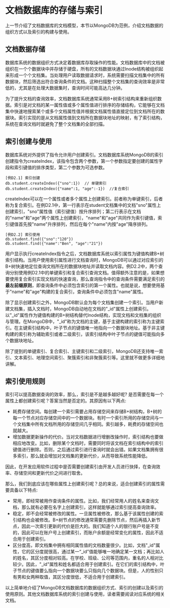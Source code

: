 # 文档数据库的存储与索引
上一节介绍了文档数据库的文档模型，本节以MongoDB为范例，介绍文档数据的组织方式以及索引的构建与使用。

## 文档数据存储

 数据库系统的数据组织方式决定着数据库存取操作的性能。文档数据库中的文档被组织在一个个数据块中并存储于硬盘，所有的文档数据块通过Inode结构被组织起来形成一个个文档集。当处理用户读取数据请求时，系统需要扫描文档集中的所有数据块，然后筛选出符合查询条件的文档。这种扫描整个文档集的查询效率是非常低的，尤其是在处理大数据集时，查询时间可能高达几分钟。

为了提升文档的查询效率，文档数据库系统通常采用B+树索引结构来重新组织数据。索引是对文档的某一属性值或多个属性值进行排序的存储结构，它能够在文档集中快速地搜索某个或多个文档属性值并根据文档属性值直接定位到文档所在的数据块。索引实现的是从文档属性值到文档所在数据块地址的映射，有了索引结构，系统在查询文档时就避免了整个文档集的全部扫描。

## 索引创建与使用

数据库系统对外提供了指令允许用户创建索引。文档数据库系统MongoDB的索引创建指令为createIndex，该指令包含两个参数，第一个参数指定要创建的属性字段和索引键值的排序类型，第二个参数为可选参数。

```bson
[例D2.1] 索引创建
db.student.createIndex({"sno":1})  // 单键索引
db.student.createIndex({"name":1, "age":-1})  //复合索引
```

createIndex可以在一个属性或者多个属性上创建索引。前者称为单键索引，后者称为复合索引。在例D2.1中，第一行表示在student文档集中的文档"sno"属性上创建索引，"sno"属性值（索引键值）按升序排列；第二行表示在文档的"name"和"age"两个属性上创建索引，"name"和"age"共同作为索引键值，索引键值首先按"name"升序排列，然后在每个"name"内按"age"降序排列。

```bson
[例D2.2] 索引使用
db.student.find({"sno":"120"})
db.student.find({"name":"Ben", "age":"21"})
```

用户显示执行createIndex指令之后，文档数据库系统以索引属性为键值构建B+树索引结构。当用户使用索引属性进行文档查询时，MongoDB可以通过对应索引的B+树快速地定位查询文档所在的数据块地址并读取文档内容。例D2.2中，两个查询分别使用例D2.1中的单键索引和复合索引查询文档。值得额外注意的是，如果想要使用复合索引实现文档的快速查询，那么查询指令中的查询条件需要满足索引的**最左前缀原则**，即查询条件中必须包含索引的第一个属性。也就是说，想要使用基于"name"和"age"构建的复合索引，查询条件中必须包含"name"属性。

除了显示创建索引之外，MongoDB默认会为每个文档集创建一个索引。当用户新建文档集，插入文档时，MongoDB自动地在文档的"\_id"属性上创建索引。以"\_id"属性作为键值构建的B+树结构替代Inode结构，实现文档和文档集的组织与管理。在MongoDB中，"\_id"称为文档的主键，基于主键构建的索引称为主键索引。在主键索引结构中，叶子节点的键值唯一地指向一个数据块地址。基于非主键构建的索引称为辅助索引或者二级索引，该索引结构中叶子节点的键值可能指向多个数据块地址。

除了提到的单键索引、复合索引、主键索引和二级索引，MongoDB还支持唯一索引、文本索引、地理空间索引、聚簇索引和非聚簇索引等。这里就不做更多详细地讲解。

## 索引使用规则

索引可以提高数据查询的效率，那么，索引是不是越多越好呢? 是否需要在每一个属性上都创建索引呢？答案当然是否定的。其原因有以下两点:

* 耗费存储空间。每创建一个索引需要占用存储空间来存储B+树结构，B+树的每一个节点对应存储空间中的一个数据块。有时一个索引所用的存储空间与一个文档集中所有文档所用的存储空间几乎相同。索引越多，耗费的存储空间也就越大。
* 增加数据更新操作的代价。当对文档数据进行增删改操作时，索引结构也要做相应地改变。比如，删除某个文档时，需要同时将该文档在索引结构中的索引键值进行删除。否则，之后通过索引进行查询时就会出错。如果文档集拥有很多索引，那么就会增加对文档集的更新代价，从而导致系统性能降低。

因此，在开发应用软件过程中是否需要创建索引由开发人员进行抉择，在查询效率、存储空间和更新代价之间进行取舍。

那么，我们到底应该在哪些属性上创建索引呢？总的来说，适合创建索引的属性需要具备以下特点:

* 常用，即经常被用作查询条件的属性。比如，我们经常用人的姓名来查询文档，那么就有必要在名字上创建索引，这样就能够通过索引提高查询效率。
* 稳定，即不会经常被修改的属性。一旦属性被修改，那么基于该属性创建的索引结构也会被修改。B+树节点的修改通常需要先删除节点，然后再插入新节点，因此一次索引更新的代价是巨大的。我们知道个人的银行账户号是不变的，因此可以在账户号上创建索引，而账户余额是经常变化的属性，因此不适合用于创建索引。
* 区分度高，即文档集中拥有相同属性值的文档数量很少。比如，文档"\_id"属性，它的区分度就很高，通过某一“\_id”值能够唯一地确定某一文档；再比如人的姓名，其区分度相对较高。在学校、班级、公司等范围内，重名的人相对比较少。因此，"\_id"属性和姓名都适合用于创建索引。在它们的索引结构中，叶子节点的键值要么指向一个数据块要么只指向几个数据块。但是，人的性别只有男和女两种取值，其区分度很低，不适合用于创建索引。

以上简单地介绍了MongoDB文档数据库的数据组织方式、索引的创建以及索引的使用原则。其他文档数据库系统的索引创建与使用，读者需要阅读对应系统的相关文档。





